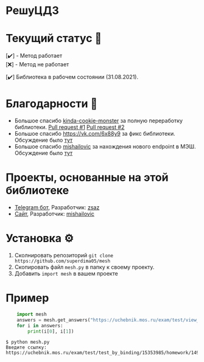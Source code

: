 # РешуЦДЗ 

    
# Текущий статус 🗿
  [:heavy_check_mark:] - Метод работает<br>
  [:x:] - Метод не работает
  
  [:heavy_check_mark:] Библиотека в рабочем состоянии (31.08.2021).
    
# Благодарности 🙏
 - Большое спасибо [kinda-cookie-monster](https://github.com/kinda-cookie-monster) за полную переработку библиотеки. [Pull request #1](https://github.com/superdima05/mesh/pull/6) [Pull request #2](https://github.com/superdima05/mesh/pull/7)
 - Большое спасибо https://vk.com/6x88y9 за фикс библиотеки. Обсуждение было [тут](https://github.com/superdima05/mesh/issues/1)
 - Большое спасибо [mishailovic](https://github.com/mishailovic) за нахождения нового endpoint в МЭШ. Обсуждение было [тут](https://github.com/superdima05/mesh/issues/3)

# Проекты, основанные на этой библиотеке
   - [Telegram бот](https://t.me/CDSansbot), Разработчик: [zsaz](https://github.com/superdima05)
   - [Сайт](https://mash.hotaru.ga/), Разработчик: [mishailovic](https://github.com/mishailovic)
    
# Установка ⚙️
  1. Сколнировать репозиторий `git clone https://github.com/superdima05/mesh`
  2. Скопировать файл `mesh.py` в папку к своему проекту.
  3. Добавить `import mesh` в вашем проекте

# Пример
```python
    import mesh
    answers = mesh.get_answers("https://uchebnik.mos.ru/exam/test/view_test/191202/")
    for i in answers:
        print(i[0], i[1])
```
```
$ python mesh.py                                                                              
Введите ссылку: https://uchebnik.mos.ru/exam/test/test_by_binding/15353985/homework/149649387
```